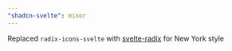 ```yaml
---
"shadcn-svelte": minor
---
```


Replaced `radix-icons-svelte` with [svelte-radix](https://github.com/shinokada/svelte-radix) for New York style
